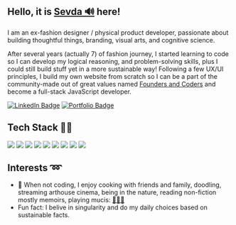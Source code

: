 ## Hello, it is [Sevda 🔊](https://namedrop.io/sevdashukrieva) here! 

I am an ex-fashion designer / physical product developer, passionate about building thoughtful things, branding, visual arts, and cognitive science.

After several years (actually 7) of fashion journey, I started learning to code so I can develop my logical reasoning, and 
problem-solving skills, plus I could still build stuff yet in a more sustainable way! Following a few UX/UI principles, 
I build my own website from scratch so I can be a part of the community-made out of great values named [Founders and Coders](https://www.foundersandcoders.com/) 
and become a full-stack JavaScript developer. 

[![LinkedIn Badge](https://img.shields.io/badge/LinkedIn-sshukrieva-informational?style=flat-square&logo=linkedin&logoColor=white&color=0D76A8)](https://www.linkedin.com/in/sshukrieva/) [![Portfolio Badge](https://img.shields.io/badge/Portfolio-sevdas-informational?style=flat-square&logoColor=f4f6ef&color=fa2806)](https://sevdas.github.io/portfolio/)


## Tech Stack 👩‍💻

![](https://img.shields.io/badge/HTML5-E34F26?style=flat-square&logo=html5&logoColor=white) 
![](https://img.shields.io/badge/CSS3-1572B6?style=flat-square&logo=css3&logoColor=white) 
![](https://img.shields.io/badge/JavaScript-F7DF1E?style=flat-square&logo=javascript&logoColor=black) 
![](https://img.shields.io/badge/React-20232A?style=flat-square&logo=react&logoColor=61DAFB) 
![](https://img.shields.io/badge/PostgreSQL-316192?style=flat-square&logo=postgresql&logoColor=white)
![](https://img.shields.io/badge/Elixir-4B275F?style=flat-square&logo=elixir&logoColor=white) 
![](https://img.shields.io/badge/Node.js-43853D?style=flat-square&logo=node.js&logoColor=white) 
![](https://img.shields.io/badge/next.js-000000?style=flat-square&logo=next-dot-js&logoColor=white)
![](https://img.shields.io/badge/Cypress-17202C?style=flat-square&logo=cypress&logoColor=white)



## Interests ➿

- 💁 When not coding, I enjoy cooking with friends and family, doodling, streaming arthouse cinema, being in the nature, reading non-fiction mostly memoirs, playing mucis: [🎵🎵🎵](https://open.spotify.com/user/ss_official)
- Fun fact: I belive in singularity and do my daily choices based on sustainable facts. 

